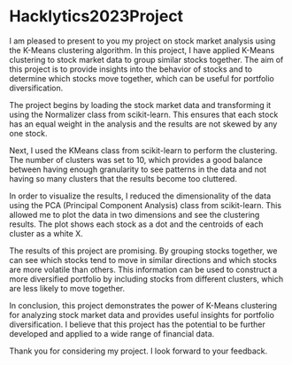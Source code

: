 # Hacklytics2023Project
I am pleased to present to you my project on stock market analysis using the K-Means clustering algorithm. In this project, I have applied K-Means clustering to stock market data to group similar stocks together. The aim of this project is to provide insights into the behavior of stocks and to determine which stocks move together, which can be useful for portfolio diversification.

The project begins by loading the stock market data and transforming it using the Normalizer class from scikit-learn. This ensures that each stock has an equal weight in the analysis and the results are not skewed by any one stock.

Next, I used the KMeans class from scikit-learn to perform the clustering. The number of clusters was set to 10, which provides a good balance between having enough granularity to see patterns in the data and not having so many clusters that the results become too cluttered.

In order to visualize the results, I reduced the dimensionality of the data using the PCA (Principal Component Analysis) class from scikit-learn. This allowed me to plot the data in two dimensions and see the clustering results. The plot shows each stock as a dot and the centroids of each cluster as a white X.

The results of this project are promising. By grouping stocks together, we can see which stocks tend to move in similar directions and which stocks are more volatile than others. This information can be used to construct a more diversified portfolio by including stocks from different clusters, which are less likely to move together.

In conclusion, this project demonstrates the power of K-Means clustering for analyzing stock market data and provides useful insights for portfolio diversification. I believe that this project has the potential to be further developed and applied to a wide range of financial data.

Thank you for considering my project. I look forward to your feedback.
